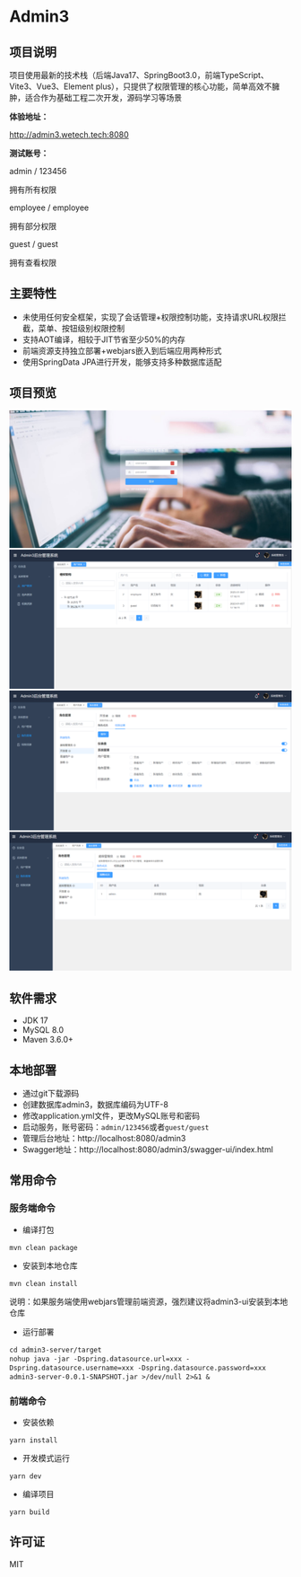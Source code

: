 # Admin3

## 项目说明

项目使用最新的技术栈（后端Java17、SpringBoot3.0，前端TypeScript、Vite3、Vue3、Element plus），只提供了权限管理的核心功能，简单高效不臃肿，适合作为基础工程二次开发，源码学习等场景

**体验地址：**  

http://admin3.wetech.tech:8080

**测试账号：**

admin / 123456

拥有所有权限

employee / employee

拥有部分权限

guest  / guest

拥有查看权限

## 主要特性

* 未使用任何安全框架，实现了会话管理+权限控制功能，支持请求URL权限拦截，菜单、按钮级别权限控制
* 支持AOT编译，相较于JIT节省至少50%的内存
* 前端资源支持独立部署+webjars嵌入到后端应用两种形式
* 使用SpringData JPA进行开发，能够支持多种数据库适配

## 项目预览

![](doc/image/1.jpg)
![](doc/image/2.png)
![](doc/image/3.png)
![](doc/image/4.png)


## 软件需求
- JDK 17
- MySQL 8.0
- Maven 3.6.0+

## 本地部署

- 通过git下载源码
- 创建数据库admin3，数据库编码为UTF-8
- 修改application.yml文件，更改MySQL账号和密码
- 启动服务，账号密码：`admin/123456`或者`guest/guest`
- 管理后台地址：http://localhost:8080/admin3
- Swagger地址：http://localhost:8080/admin3/swagger-ui/index.html

## 常用命令

### 服务端命令

- 编译打包
```
mvn clean package
```

- 安装到本地仓库
```
mvn clean install
```
说明：如果服务端使用webjars管理前端资源，强烈建议将admin3-ui安装到本地仓库

- 运行部署
```shell
cd admin3-server/target
nohup java -jar -Dspring.datasource.url=xxx -Dspring.datasource.username=xxx -Dspring.datasource.password=xxx admin3-server-0.0.1-SNAPSHOT.jar >/dev/null 2>&1 &
```

### 前端命令

- 安装依赖
```
yarn install
```

- 开发模式运行
```
yarn dev
```

- 编译项目
```
yarn build
```

## 许可证

MIT
